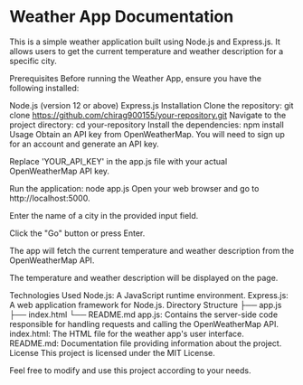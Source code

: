 # Weather App Documentation

This is a simple weather application built using Node.js and Express.js. It allows users to get the current temperature and weather description for a specific city.

Prerequisites
Before running the Weather App, ensure you have the following installed:

Node.js (version 12 or above)
Express.js
Installation
Clone the repository:
git clone https://github.com/chirag900155/your-repository.git
Navigate to the project directory:
cd your-repository
Install the dependencies: 
npm install
Usage
Obtain an API key from OpenWeatherMap. You will need to sign up for an account and generate an API key.

Replace 'YOUR_API_KEY' in the app.js file with your actual OpenWeatherMap API key.

Run the application:
node app.js
Open your web browser and go to http://localhost:5000.

Enter the name of a city in the provided input field.

Click the "Go" button or press Enter.

The app will fetch the current temperature and weather description from the OpenWeatherMap API.

The temperature and weather description will be displayed on the page.

Technologies Used
Node.js: A JavaScript runtime environment.
Express.js: A web application framework for Node.js.
Directory Structure
├── app.js
├── index.html
└── README.md
app.js: Contains the server-side code responsible for handling requests and calling the OpenWeatherMap API.
index.html: The HTML file for the weather app's user interface.
README.md: Documentation file providing information about the project.
License
This project is licensed under the MIT License.

Feel free to modify and use this project according to your needs.
